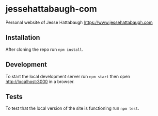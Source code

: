 # jessehattabaugh-com

Personal website of Jesse Hattabaugh https://www.jessehattabaugh.com

## Installation

After cloning the repo run `npm install`.

## Development

To start the local development server run `npm start` then open [http://localhost:3000](http://localhost:3000) in a browser.

## Tests

To test that the local version of the site is functioning run `npm test`.